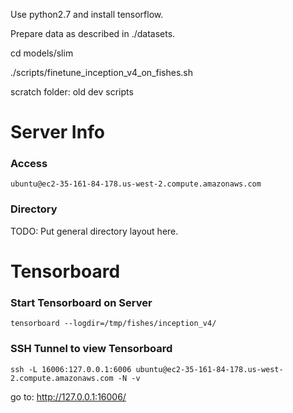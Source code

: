 Use python2.7 and install tensorflow.

Prepare data as described in ./datasets.

cd models/slim

./scripts/finetune_inception_v4_on_fishes.sh


scratch folder: old dev scripts

# Server Info
### Access
`ubuntu@ec2-35-161-84-178.us-west-2.compute.amazonaws.com`

### Directory 
TODO: Put general directory layout here. 

# Tensorboard
### Start Tensorboard on Server
`tensorboard --logdir=/tmp/fishes/inception_v4/`
### SSH Tunnel to view Tensorboard
`ssh -L 16006:127.0.0.1:6006 ubuntu@ec2-35-161-84-178.us-west-2.compute.amazonaws.com -N -v`

go to: http://127.0.0.1:16006/
